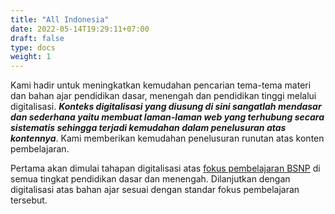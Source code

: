 ```yaml
---
title: "All Indonesia"
date: 2022-05-14T19:29:11+07:00
draft: false
type: docs
weight: 1
---
```


Kami hadir untuk meningkatkan kemudahan pencarian tema-tema materi dan bahan ajar pendidikan dasar, menengah dan pendidikan tinggi melalui digitalisasi. ***Konteks digitalisasi yang diusung di sini sangatlah mendasar dan sederhana yaitu membuat laman-laman web yang terhubung secara sistematis sehingga terjadi kemudahan dalam penelusuran atas kontennya***. Kami memberikan kemudahan penelusuran runutan atas konten pembelajaran.

Pertama akan dimulai tahapan digitalisasi atas [fokus pembelajaran BSNP](/pdf/Buku-FP-versi-17-09-2020.pdf) di semua tingkat pendidikan dasar dan menengah. Dilanjutkan dengan digitalisasi atas bahan ajar sesuai dengan standar fokus pembelajaran tersebut.